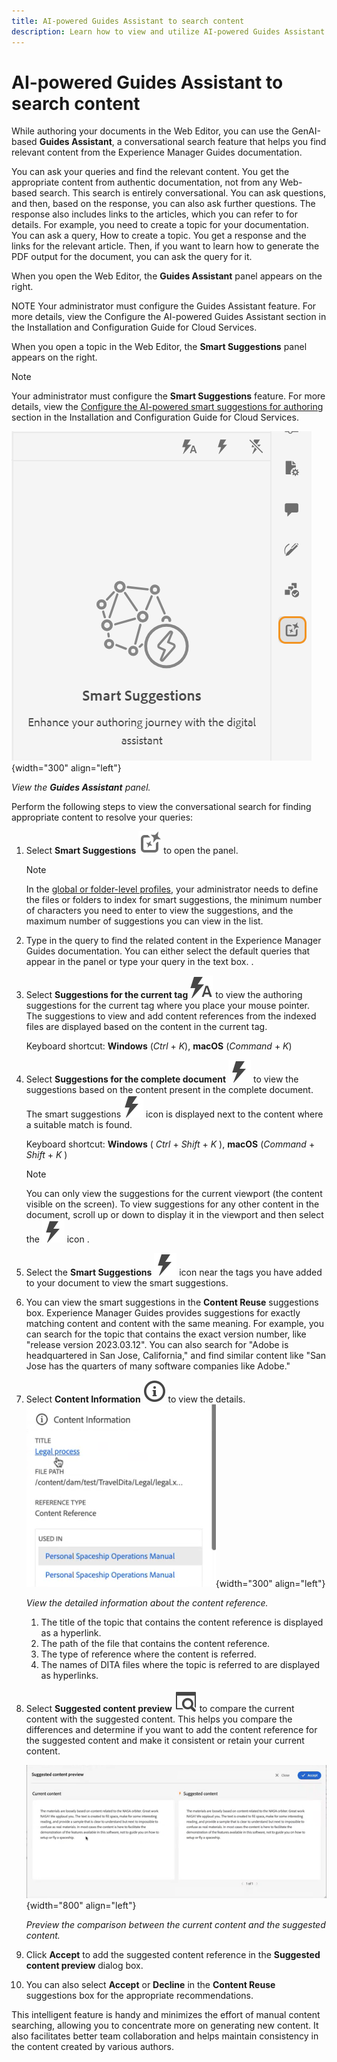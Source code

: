 ```yaml
---
title: AI-powered Guides Assistant to search content
description: Learn how to view and utilize AI-powered Guides Assistant in the Web Editor.
---
```


# AI-powered Guides Assistant to search content



While authoring your documents in the Web Editor, you can use the GenAI-based **Guides Assistant**, a conversational search feature that helps you find relevant content from the Experience Manager Guides documentation. 

You can ask your queries and find the relevant content. You get the appropriate content from authentic documentation, not from any Web-based search.  This search is entirely conversational. You can ask questions, and then, based on the response, you can also ask further questions. 
The response also includes links to the articles, which you can refer to for details. 
For example, you need to create a topic for your documentation. You can ask a query,  How to create a topic. You get a response and the links for the relevant article. Then, if you want to learn how to generate the PDF output for the document, you can ask the query for it.

When you open the Web Editor, the **Guides Assistant** panel appears on the right.

NOTE
Your administrator must configure the Guides Assistant feature. For more details, view the Configure the AI-powered Guides Assistant section in the Installation and Configuration Guide for Cloud Services.






When you open a topic in the Web Editor, the **Smart Suggestions** panel appears on the right. 

>[!NOTE]
>
> Your administrator must configure the **Smart Suggestions** feature. For more details, view the [Configure the AI-powered smart suggestions for authoring](../cs-install-guide/conf-smart-suggestions.md) section in the Installation and Configuration Guide for Cloud Services. 

![Smart suggestions panel](images/smart-suggestions-panel.png){width="300" align="left"}

*View the **Guides Assistant** panel.*

Perform the following steps to view the conversational search for finding appropriate content to resolve your queries:

1. Select **Smart Suggestions** ![smart suggestions icon](images/smart-suggestions-icon.svg) to open the panel.



    >[!NOTE]
    >
    > In the [global or folder-level profiles](../cs-install-guide/conf-folder-level.md#conf-ai-smart-suggestions), your administrator needs to define the files or folders to index for smart suggestions, the minimum number of characters you need to enter to view the suggestions, and the maximum number of suggestions you can view in the list.

  1. Type in the query to find the related content in the Experience Manager Guides documentation. You can either select the default queries that appear in the panel or type your query in the text box. .

  1. Select **Suggestions for the current tag** ![smart suggestions current tag icon](images/smart-suggestions-current-tag-icon.svg) to view the authoring suggestions for the current tag where you place your mouse pointer.  The suggestions to view and add content references from the indexed files are displayed based on the content in the current tag.
  
      Keyboard shortcut: **Windows** (*Ctrl* + *K*),  **macOS** (*Command* + *K*)
  1. Select **Suggestions for the complete document**  ![smart suggestions complete document icon](images/smart-suggestions-complete-document-icon.svg) to view the suggestions based on the content present in the complete document.  The smart suggestions![smart suggestions icon](images/smart-suggestions-complete-document-icon.svg) icon is displayed next to the content where a suitable match is found. 

      Keyboard shortcut: **Windows** ( *Ctrl* + *Shift* +  *K* ),  **macOS** (*Command* + *Shift* + *K* )

        >[!NOTE]
        >
        > You can only view the suggestions for the current viewport (the content visible on the screen). To view suggestions for any other content in the document, scroll up or down to display it in the viewport and then select the ![smart suggestions icon](images/smart-suggestions-complete-document-icon.svg) icon .
   
   1. Select the **Smart Suggestions** ![smart suggestions icon](images/smart-suggestions-complete-document-icon.svg) icon near the tags you have added to your document to view the smart suggestions. 
  1. You can view the smart suggestions  in the **Content Reuse** suggestions box.  Experience Manager Guides provides suggestions for exactly matching content and content with the same meaning. For example, you can search for the topic that contains the exact version number, like "release version 2023.03.12". You can also search for "Adobe is headquartered in San Jose, California," and find similar content like "San Jose has the quarters of many software companies like Adobe."
  1. Select **Content Information** ![Content Information](images/smart-suggestions-content-info-icon.svg) to view the details.
        ![Content information panel](images/smart-suggestions-content-information.png){width="300" align="left"}

        *View the detailed information about the content reference.*

        1. The title of the topic that contains the content reference is displayed as a hyperlink. 
        1. The path of the file that contains the content reference.
        1. The type of reference where the content is referred.
        1. The names of DITA files where the topic is referred to are displayed as hyperlinks.
1. Select **Suggested content preview** ![smart suggestions preview icon](images/smart-suggestions-preview-icon.svg) to compare the current content with the suggested content. This helps you compare the differences and determine if you want to add the content reference for the suggested content and make it consistent or retain your current content.

     ![Suggested content preview](images/smart-suggestions-suggested-content-preview.png){width="800" align="left"}

    *Preview the comparison between the current content and the suggested content.*
 
1. Click **Accept** to add the suggested content reference in the **Suggested content preview** dialog box.
1. You can also select **Accept** or **Decline** in the **Content Reuse** suggestions box for the appropriate recommendations.


   
This intelligent feature is handy and minimizes the effort of manual content searching, allowing you to concentrate more on generating new content. It also facilitates better team collaboration and helps maintain consistency in the content created by various authors.

